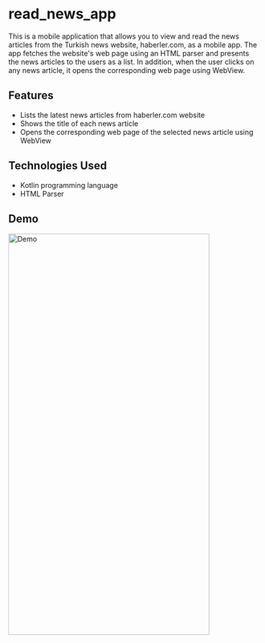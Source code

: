 # read_news_app

   This is a mobile application that allows you to view and read the news articles from the Turkish news website, haberler.com, as a mobile app. The app fetches the website's web page using an HTML parser and presents the news articles to the users as a list. In addition, when the user clicks on any news article, it opens the corresponding web page using WebView.

## Features

- Lists the latest news articles from haberler.com website
- Shows the title of each news article
- Opens the corresponding web page of the selected news article using WebView

## Technologies Used

- Kotlin programming language
- HTML Parser 

## Demo

<img src="https://user-images.githubusercontent.com/116732291/235925335-73267406-c976-42d9-9ee3-807639793040.gif" alt="Demo" width="400" height="800">
